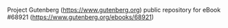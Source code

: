 Project Gutenberg (https://www.gutenberg.org) public repository for eBook #68921 (https://www.gutenberg.org/ebooks/68921)
